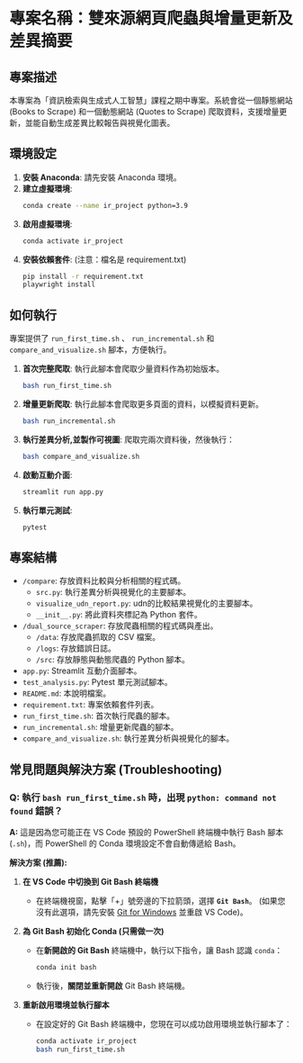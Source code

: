 # 專案名稱：雙來源網頁爬蟲與增量更新及差異摘要

## 專案描述
本專案為「資訊檢索與生成式人工智慧」課程之期中專案。系統會從一個靜態網站 (Books to Scrape) 和一個動態網站 (Quotes to Scrape) 爬取資料，支援增量更新，並能自動生成差異比較報告與視覺化圖表。

## 環境設定
1.  **安裝 Anaconda**: 請先安裝 Anaconda 環境。
2.  **建立虛擬環境**:
    ```bash
    conda create --name ir_project python=3.9
    ```
3.  **啟用虛擬環境**:
    ```bash
    conda activate ir_project
    ```
4.  **安裝依賴套件**: (注意：檔名是 requirement.txt)
    ```bash
    pip install -r requirement.txt
    playwright install
    ```

## 如何執行
專案提供了 `run_first_time.sh` 、 `run_incremental.sh` 和 `compare_and_visualize.sh` 腳本，方便執行。 

1.  **首次完整爬取**:
    執行此腳本會爬取少量資料作為初始版本。
    ```bash
    bash run_first_time.sh
    ```
2.  **增量更新爬取**:
    執行此腳本會爬取更多頁面的資料，以模擬資料更新。
    ```bash
    bash run_incremental.sh
    ```
3.  **執行差異分析,並製作可視圖**:
    爬取完兩次資料後，然後執行：
    ```bash
    bash compare_and_visualize.sh
    ```
4.  **啟動互動介面**:
    ```bash
    streamlit run app.py
    ```
5.  **執行單元測試**:
    ```bash
    pytest
    ```

## 專案結構
- `/compare`: 存放資料比較與分析相關的程式碼。
  - `src.py`: 執行差異分析與視覺化的主要腳本。
  - `visualize_udn_report.py`: udn的比較結果視覺化的主要腳本。
  - `__init__.py`: 將此資料夾標記為 Python 套件。
- `/dual_source_scraper`: 存放爬蟲相關的程式碼與產出。
  - `/data`: 存放爬蟲抓取的 CSV 檔案。
  - `/logs`: 存放錯誤日誌。
  - `/src`: 存放靜態與動態爬蟲的 Python 腳本。
- `app.py`: Streamlit 互動介面腳本。
- `test_analysis.py`: Pytest 單元測試腳本。
- `README.md`: 本說明檔案。
- `requirement.txt`: 專案依賴套件列表。
- `run_first_time.sh`: 首次執行爬蟲的腳本。
- `run_incremental.sh`: 增量更新爬蟲的腳本。
- `compare_and_visualize.sh`: 執行差異分析與視覺化的腳本。

## 常見問題與解決方案 (Troubleshooting)

### Q: 執行 `bash run_first_time.sh` 時，出現 `python: command not found` 錯誤？

**A:** 這是因為您可能正在 VS Code 預設的 PowerShell 終端機中執行 Bash 腳本 (`.sh`)，而 PowerShell 的 Conda 環境設定不會自動傳遞給 Bash。

**解決方案 (推薦):**

1.  **在 VS Code 中切換到 Git Bash 終端機**
    * 在終端機視窗，點擊「+」號旁邊的下拉箭頭，選擇 **`Git Bash`**。 (如果您沒有此選項，請先安裝 [Git for Windows](https://git-scm.com/downloads) 並重啟 VS Code)。

2.  **為 Git Bash 初始化 Conda (只需做一次)**
    * 在**新開啟的 Git Bash** 終端機中，執行以下指令，讓 Bash 認識 `conda`：
        ```bash
        conda init bash
        ```
    * 執行後，**關閉並重新開啟** Git Bash 終端機。

3.  **重新啟用環境並執行腳本**
    * 在設定好的 Git Bash 終端機中，您現在可以成功啟用環境並執行腳本了：
        ```bash
        conda activate ir_project
        bash run_first_time.sh
        ```